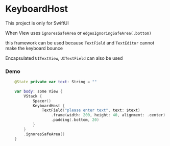 # KeyboardHost

This project is only for SwiftUI

When View uses `ignoresSafeArea` or `edgesIgnoringSafeArea(.bottom)`

this framework can be used because `TextField` and `TextEditor` cannot make the keyboard bounce

Encapsulated `UITextView`, `UITextField` can also be used

### Demo

```swift
    @State private var text: String = ""
    
    var body: some View {
        VStack {
            Spacer()
            KeyboardHost {
                TextField("please enter text", text: $text)
                    .frame(width: 200, height: 40, alignment: .center)
                    .padding(.bottom, 20)
            }
        }
        .ignoresSafeArea()
    }
```
